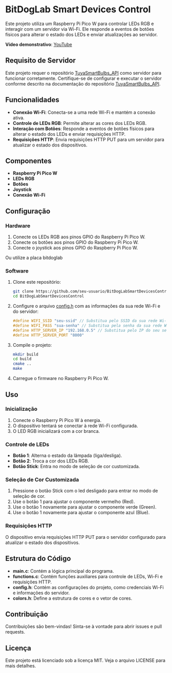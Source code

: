 # BitDogLab Smart Devices Control

Este projeto utiliza um Raspberry Pi Pico W para controlar LEDs RGB e interagir com um servidor via Wi-Fi. Ele responde a eventos de botões físicos para alterar o estado dos LEDs e enviar atualizações ao servidor.

**Vídeo demonstrativo**: [YouTube](https://youtube.com/shorts/wa7R7J-lVVE?si=lX7i7atI7USnhtsM)

## Requisito de Servidor

Este projeto requer o repositório [TuyaSmartBulbs_API](https://github.com/Nertonm/TuyaSmartBulbs_API) como servidor para funcionar corretamente. Certifique-se de configurar e executar o servidor conforme descrito na documentação do repositório [TuyaSmartBulbs_API](https://github.com/Nertonm/TuyaSmartBulbs_API).

## Funcionalidades

- **Conexão Wi-Fi**: Conecta-se a uma rede Wi-Fi e mantém a conexão ativa.
- **Controle de LEDs RGB**: Permite alterar as cores dos LEDs RGB.
- **Interação com Botões**: Responde a eventos de botões físicos para alterar o estado dos LEDs e enviar requisições HTTP.
- **Requisições HTTP**: Envia requisições HTTP PUT para um servidor para atualizar o estado dos dispositivos.

## Componentes

- **Raspberry Pi Pico W**
- **LEDs RGB**
- **Botões**
- **Joystick**
- **Conexão Wi-Fi**

## Configuração

### Hardware

1. Conecte os LEDs RGB aos pinos GPIO do Raspberry Pi Pico W.
2. Conecte os botões aos pinos GPIO do Raspberry Pi Pico W.
3. Conecte o joystick aos pinos GPIO do Raspberry Pi Pico W.

Ou utilize a placa bitdoglab

### Software

1. Clone este repositório:
    ```sh
    git clone https://github.com/seu-usuario/BitDogLabSmartDevicesControl.git
    cd BitDogLabSmartDevicesControl
    ```

2. Configure o arquivo [config.h](http://_vscodecontentref_/0) com as informações da sua rede Wi-Fi e do servidor:
    ```c
    #define WIFI_SSID "seu-ssid" // Substitua pelo SSID da sua rede Wi-Fi
    #define WIFI_PASS "sua-senha" // Substitua pela senha da sua rede Wi-Fi
    #define HTTP_SERVER_IP "192.168.0.5" // Substitua pelo IP do seu servidor
    #define HTTP_SERVER_PORT "8000"
    ```

3. Compile o projeto:
    ```sh
    mkdir build
    cd build
    cmake ..
    make
    ```

4. Carregue o firmware no Raspberry Pi Pico W.

## Uso

### Inicialização

1. Conecte o Raspberry Pi Pico W à energia.
2. O dispositivo tentará se conectar à rede Wi-Fi configurada.
3. O LED RGB inicializará com a cor branca.

### Controle de LEDs

- **Botão 1**: Alterna o estado da lâmpada (liga/desliga).
- **Botão 2**: Troca a cor dos LEDs RGB.
- **Botão Stick**: Entra no modo de seleção de cor customizada.

### Seleção de Cor Customizada

1. Pressione o botão Stick com o led desligado para entrar no modo de seleção de cor.
2. Use o botão 1 para ajustar o componente vermelho (Red).
3. Use o botão 1 novamente para ajustar o componente verde (Green).
4. Use o botão 1 novamente para ajustar o componente azul (Blue).

### Requisições HTTP

O dispositivo envia requisições HTTP PUT para o servidor configurado para atualizar o estado dos dispositivos.

## Estrutura do Código

- **main.c**: Contém a lógica principal do programa.
- **functions.c**: Contém funções auxiliares para controle de LEDs, Wi-Fi e requisições HTTP.
- **config.h**: Contém as configurações do projeto, como credenciais Wi-Fi e informações do servidor.
- **colors.h**: Define a estrutura de cores e o vetor de cores.

## Contribuição

Contribuições são bem-vindas! Sinta-se à vontade para abrir issues e pull requests.

## Licença

Este projeto está licenciado sob a licença MIT. Veja o arquivo LICENSE para mais detalhes.
